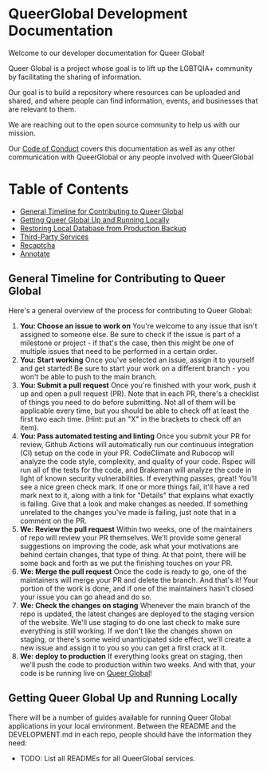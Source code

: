 # QueerGlobal Development Documentation

Welcome to our developer documentation for Queer Global!

Queer Global is a project whose goal is to lift up the LGBTQIA+ community by facilitating the sharing of information.

Our goal is to build a repository where resources can be uploaded and shared, and where people can find information, events, and businesses that are relevant to them.

We are reaching out to the open source community to help us with our mission.

Our [Code of Conduct](https://github.com/QueerGlobal/qg-docs/blob/main/CODE_OF_CONDUCT.md) covers this documentation as well as any other communication with QueerGlobal or any people involved with QueerGlobal


# Table of Contents
* [General Timeline for Contributing to Queer Global](#general-timeline-for-contributing-to-ebwiki)
* [Getting Queer Global Up and Running Locally](#getting-ebwiki-up-and-running-locally)
* [Restoring Local Database from Production Backup](#restoring-local-database-from-production-backup)
* [Third-Party Services](#third-party-services)
* [Recaptcha](#recaptcha)
* [Annotate](#annotate)

## General Timeline for Contributing to Queer Global

Here's a general overview of the process for contributing to Queer Global:

1. **You: Choose an issue to work on**
You're welcome to any issue that isn't assigned to someone else.  Be sure to check if the issue is part of a milestone or
project - if that's the case, then this might be one of multiple issues that need to be performed in a certain order.
2. **You: Start working**
Once you've selected an issue, assign it to yourself and get started!  Be sure to start your work on a different branch -
you won't be able to push to the main branch.
3. **You: Submit a pull request**
Once you're finished with your work, push it up and open a pull request (PR).  Note that in each PR, there's a checklist
of things you need to do before submitting.  Not all of them will be applicable every time, but you should be able to
check off at least the first two each time. (Hint: put an "X" in the brackets to check off an item).
4. **You: Pass automated testing and linting**
Once you submit your PR for review, Github Actions will automatically run our continuous integration (CI) setup on the
code in your PR.  CodeClimate and Rubocop will analyze the code style, complexity, and quality of your code.  Rspec will
run all of the tests for the code, and Brakeman will analyze the code in light of known security vulnerabilities.  If
everything passes, great!  You'll see a nice green check mark.  If one or more things fail, it'll have a red mark next to
it, along with a link for "Details" that explains what exactly is failing.  Give that a look and make changes as needed.
If something unrelated to the changes you've made is failing, just note that in a comment on the PR.
5.  **We: Review the pull request**
Within two weeks, one of the maintainers of repo will review your PR themselves.  We'll provide some general suggestions
on improving the code, ask what your motivations are behind certain changes, that type of thing.  At that point, there
will be some back and forth as we put the finishing touches on your PR.
6.  **We: Merge the pull request**
Once the code is ready to go, one of the maintainers will merge your PR and delete the branch.  And that's it!  Your
portion of the work is done, and if one of the maintainers hasn't closed your issue you can go ahead and do so.
7. **We: Check the changes on staging**
Whenever the main branch of the repo is updated, the latest changes are deployed to the staging version of the website.
We'll use staging to do one last check to make sure everything is still working.  If we don't like the changes shown on
staging, or there's some weird unanticipated side effect, we'll create a new issue and assign it to you so you can get a
first crack at it.
8. **We: deploy to production**
If everything looks great on staging, then we'll push the code to production within two weeks.  And with that, your code
is be running live on [Queer Global](https://queerglobal.com)!

## Getting Queer Global Up and Running Locally

There will be a number of guides available for running Queer Global applications in your local environment. Between the
README and the DEVELOPMENT.md in each repo, people should have the information they need:
* TODO: List all READMEs for all QueerGlobal services.

